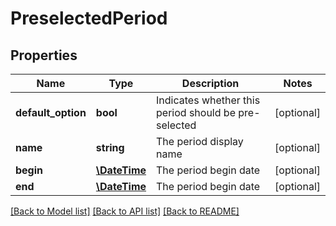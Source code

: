 # PreselectedPeriod

## Properties
Name | Type | Description | Notes
------------ | ------------- | ------------- | -------------
**default_option** | **bool** | Indicates whether this period should be pre-selected | [optional] 
**name** | **string** | The period display name | [optional] 
**begin** | [**\DateTime**](\DateTime.md) | The period begin date | [optional] 
**end** | [**\DateTime**](\DateTime.md) | The period begin date | [optional] 

[[Back to Model list]](../../README.md#documentation-for-models) [[Back to API list]](../../README.md#documentation-for-api-endpoints) [[Back to README]](../../README.md)

